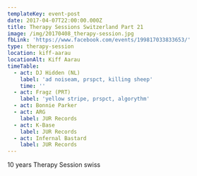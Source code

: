 ```yaml
---
templateKey: event-post
date: 2017-04-07T22:00:00.000Z
title: Therapy Sessions Switzerland Part 21
image: /img/20170408_therapy-session.jpg
fbLink: 'https://www.facebook.com/events/199817033833653/'
type: therapy-session
location: kiff-aarau
locationAlt: Kiff Aarau
timeTable:
  - act: DJ Hidden (NL)
    label: 'ad noiseam, prspct, killing sheep'
    time: ''
  - act: Fragz (PRT)
    label: 'yellow stripe, prspct, algorythm'
  - act: Bonnie Parker
  - act: ARG
    label: JUR Records
  - act: K-Base
    label: JUR Records
  - act: Infernal Bastard
    label: JUR Records
---
```

10 years Therapy Session swiss
